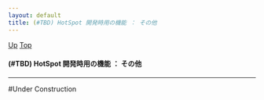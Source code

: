 ```yaml
---
layout: default
title: (#TBD) HotSpot 開発時用の機能 ： その他
---
```

[Up](noYbJ_yGY6.html) [Top](../index.html)

#### (#TBD) HotSpot 開発時用の機能 ： その他

--- 
#Under Construction





